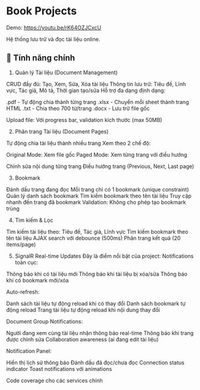 # Book Projects

Demo: https://youtu.be/rK64OZJCxcU

Hệ thống lưu trữ và đọc tài liệu online.  

## 🚀 Tính năng chính

1. Quản lý Tài liệu (Document Management)

CRUD đầy đủ: Tạo, Xem, Sửa, Xóa tài liệu
Thông tin lưu trữ: Tiêu đề, Lĩnh vực, Tác giả, Mô tả, Thời gian tạo/sửa
Hỗ trợ đa dạng định dạng:

.pdf - Tự động chia thành từng trang
.xlsx - Chuyển mỗi sheet thành trang HTML
.txt - Chia theo 700 từ/trang
.docx - Lưu trữ file gốc


Upload file: Với progress bar, validation kích thước (max 50MB)

2. Phân trang Tài liệu (Document Pages)

Tự động chia tài liệu thành nhiều trang
Xem theo 2 chế độ:

Original Mode: Xem file gốc
Paged Mode: Xem từng trang với điều hướng


Chỉnh sửa nội dung từng trang
Điều hướng trang (Previous, Next, Last page)

3. Bookmark

Đánh dấu trang đang đọc
Mỗi trang chỉ có 1 bookmark (unique constraint)
Quản lý danh sách bookmark
Tìm kiếm bookmark theo tên tài liệu
Truy cập nhanh đến trang đã bookmark
Validation: Không cho phép tạo bookmark trùng

4. Tìm kiếm & Lọc

Tìm kiếm tài liệu theo: Tiêu đề, Tác giả, Lĩnh vực
Tìm kiếm bookmark theo tên tài liệu
AJAX search với debounce (500ms)
Phân trang kết quả (20 items/page)

5. SignalR Real-time Updates 
Đây là điểm nổi bật của project:
Notifications toàn cục:

Thông báo khi có tài liệu mới
Thông báo khi tài liệu bị xóa/sửa
Thông báo khi có bookmark mới/xóa

Auto-refresh:

Danh sách tài liệu tự động reload khi có thay đổi
Danh sách bookmark tự động reload
Trang tài liệu tự động reload khi nội dung thay đổi

Document Group Notifications:

Người đang xem cùng tài liệu nhận thông báo real-time
Thông báo khi trang được chỉnh sửa
Collaboration awareness (ai đang edit tài liệu)

Notification Panel:

Hiển thị lịch sử thông báo
Đánh dấu đã đọc/chưa đọc
Connection status indicator
Toast notifications với animations


Code coverage cho các services chính

